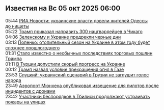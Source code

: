 <h2>Известия на Вс 05 окт 2025 06:00</h2><!--2025-10-05 05:44:56-->
<div class="rssn">
  <div><span class="smaller gray hspace">05:44</span> <a class="nodecor" href="https://news.rambler.ru/world/55409931-ria-novosti-ukrainskie-vlasti-doveli-zhiteley-odessy-do-nischety/">РИА Новости: украинские власти довели жителей Одессы до нищеты</a></div>
</div>
<div class="rssn">
  <div><span class="smaller gray hspace">05:22</span> <a class="nodecor" href="https://news.rambler.ru/world/55409913-tramp-prikazal-napravit-300-natsgvardeytsev-v-chikago/">Трамп приказал направить 300 нацгвардейцев в Чикаго</a></div>
</div>
<div class="rssn">
  <div><span class="smaller gray hspace">04:06</span> <a class="nodecor" href="https://news.rambler.ru/world/55409888-zelenskomu-i-ukraine-predrekli-chernye-dni/">Зеленскому и Украине предрекли черные дни</a></div>
</div>
<div class="rssn">
  <div><span class="smaller gray hspace">03:13</span> <a class="nodecor" href="https://news.rambler.ru/world/55409857-popenko-otopitelnyy-sezon-na-ukraine-v-etom-godu-budet-slozhnee-proshlogodnego/">Попенко: отопительный сезон на Украине в этом году будет сложнее прошлогоднего</a></div>
</div>
<div class="rssn">
  <div><span class="smaller gray hspace">01:31</span> <a class="nodecor" href="https://news.rambler.ru/world/55409805-stalo-izvestno-o-neobychnyh-posledstviyah-torgovyh-poshlin-trampa/">Стало известно о необычных последствиях торговых пошлин Трампа</a></div>
</div>
<div class="rssn">
  <div><span class="smaller gray hspace">01:11</span> <a class="nodecor" href="https://news.rambler.ru/world/55409792-v-turtsii-dopustili-skoryy-progress-na-ukraine/">В Турции допустили скорый прогресс на Украине</a></div>
</div>
<div class="rssn">
  <div><span class="smaller gray hspace">00:12</span> <a class="nodecor" href="https://news.rambler.ru/world/55409723-tramp-nazval-uslovie-prekrascheniya-ognya-v-gaze/">Трамп назвал условие прекращения огня в Газе</a></div>
</div>
<div class="rssn">
  <div><span class="smaller gray hspace">23:53</span> <a class="nodecor" href="https://news.rambler.ru/world/55409661-slutskiy-ukrainskiy-stsenariy-v-gruzii-ne-zaglushit-golos-naroda/">Слуцкий: украинский сценарий в Грузии не заглушит голос народа</a></div>
</div>
<div class="rssn">
  <div><span class="smaller gray hspace">23:49</span> <a class="nodecor" href="https://news.rambler.ru/world/55409650-aeroport-myunhena-opublikoval-izveschenie-dlya-pilotov-posle-intsidentov-s-dronami/">Аэропорт Мюнхена опубликовал извещение для пилотов после инцидентов с дронами</a></div>
</div>
<div class="rssn">
  <div><span class="smaller gray hspace">23:42</span> <a class="nodecor" href="https://news.rambler.ru/world/55409655-uchastniki-besporyadkov-v-tbilisi-prodolzhayut-ustraivat-pozhary-na-ulitsah/">Участники беспорядков в Тбилиси продолжают устраивать пожары на улицах</a></div>
</div><div class="rssurl gray smaller" style="display:none">http://news.rambler.ru/rss/world/</div>